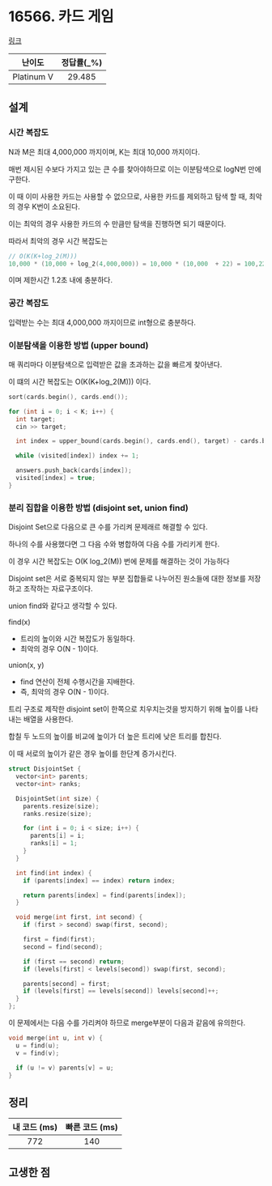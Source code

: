 # 16566. 카드 게임

[링크](https://www.acmicpc.net/problem/16566)

|   난이도   | 정답률(\_%) |
| :--------: | :---------: |
| Platinum V |   29.485    |

## 설계

### 시간 복잡도

N과 M은 최대 4,000,000 까지이며, K는 최대 10,000 까지이다.

매번 제시된 수보다 가지고 있는 큰 수를 찾아야하므로 이는 이분탐색으로 logN번 만에 구한다.

이 때 이미 사용한 카드는 사용할 수 없으므로, 사용한 카드를 제외하고 탐색 할 때, 최악의 경우 K번이 소요된다.

이는 최악의 경우 사용한 카드의 수 만큼만 탐색을 진행하면 되기 때문이다.

따라서 최악의 경우 시간 복잡도는

```cpp
// O(K(K+log_2(M)))
10,000 * (10,000 + log_2(4,000,000)) = 10,000 * (10,000  + 22) = 100,220,000
```

이며 제한시간 1.2초 내에 충분하다.

### 공간 복잡도

입력받는 수는 최대 4,000,000 까지이므로 int형으로 충분하다.

### 이분탐색을 이용한 방법 (upper bound)

매 쿼리마다 이분탐색으로 입력받은 값을 초과하는 값을 빠르게 찾아낸다.

이 떄의 시간 복잡도는 O(K(K+log_2(M))) 이다.

```cpp
sort(cards.begin(), cards.end());

for (int i = 0; i < K; i++) {
  int target;
  cin >> target;

  int index = upper_bound(cards.begin(), cards.end(), target) - cards.begin();

  while (visited[index]) index += 1;

  answers.push_back(cards[index]);
  visited[index] = true;
}
```

### 분리 집합을 이용한 방법 (disjoint set, union find)

Disjoint Set으로 다음으로 큰 수를 가리켜 문제래르 해결할 수 있다.

하나의 수를 사용했다면 그 다음 수와 병합하여 다음 수를 가리키게 한다.

이 경우 시간 복잡도는 O(K log_2(M)) 번에 문제를 해결하는 것이 가능하다

Disjoint set은 서로 중복되지 않는 부분 집합들로 나누어진 원소들에 대한 정보를 저장하고 조작하는 자료구조이다.

union find와 같다고 생각할 수 있다.

find(x)

- 트리의 높이와 시간 복잡도가 동일하다.
- 최악의 경우 O(N - 1)이다.

union(x, y)

- find 연산이 전체 수행시간을 지배한다.
- 즉, 최악의 경우 O(N - 1)이다.

트리 구조로 제작한 disjoint set이 한쪽으로 치우치는것을 방지하기 위해 높이를 나타내는 배열을 사용한다.

합칠 두 노드의 높이를 비교에 높이가 더 높은 트리에 낮은 트리를 합친다.

이 때 서로의 높이가 같은 경우 높이를 한단계 증가시킨다.

```cpp
struct DisjointSet {
  vector<int> parents;
  vector<int> ranks;

  DisjointSet(int size) {
    parents.resize(size);
    ranks.resize(size);

    for (int i = 0; i < size; i++) {
      parents[i] = i;
      ranks[i] = 1;
    }
  }

  int find(int index) {
    if (parents[index] == index) return index;

    return parents[index] = find(parents[index]);
  }

  void merge(int first, int second) {
    if (first > second) swap(first, second);

    first = find(first);
    second = find(second);

    if (first == second) return;
    if (levels[first] < levels[second]) swap(first, second);

    parents[second] = first;
    if (levels[first] == levels[second]) levels[second]++;
  }
};
```

이 문제에서는 다음 수를 가리켜야 하므로 merge부분이 다음과 같음에 유의한다.

```cpp
void merge(int u, int v) {
  u = find(u);
  v = find(v);

  if (u != v) parents[v] = u;
}
```

## 정리

| 내 코드 (ms) | 빠른 코드 (ms) |
| :----------: | :------------: |
|     772      |      140       |

## 고생한 점
